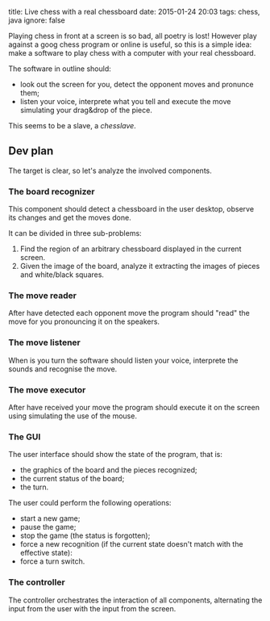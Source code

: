 title: Live chess with a real chessboard
date: 2015-01-24 20:03
tags: chess, java
ignore: false

Playing chess in front at a screen is so bad, all poetry is lost!
However play against a goog chess program or online is useful, so this is a simple idea: make a software to play chess with a computer with your real chessboard.

The software in outline should:
* look out the screen for you, detect the opponent moves and pronunce them;
* listen your voice, interprete what you tell and execute the move simulating your drag&drop of the piece.

This seems to be a slave, a *chesslave*.

## Dev plan

The target is clear, so let's analyze the involved components.

### The board recognizer

This component should detect a chessboard in the user desktop, observe its changes and get the moves done.

It can be divided in three sub-problems:

1. Find the region of an arbitrary chessboard displayed in the current screen.
2. Given the image of the board, analyze it extracting the images of pieces and white/black squares.

### The move reader

After have detected each opponent move the program should "read" the move for you pronouncing it on the speakers.

### The move listener

When is you turn the software should listen your voice, interprete the sounds and recognise the move.

### The move executor

After have received your move the program should execute it on the screen using simulating the use of the mouse.

### The GUI

The user interface should show the state of the program, that is:

* the graphics of the board and the pieces recognized;
* the current status of the board;
* the turn.

The user could perform the following operations:

* start a new game;
* pause the game;
* stop the game (the status is forgotten);
* force a new recognition (if the current state doesn't match with the effective state):
* force a turn switch.

### The controller

The controller orchestrates the interaction of all components, alternating the input from the user with the input from the screen.
